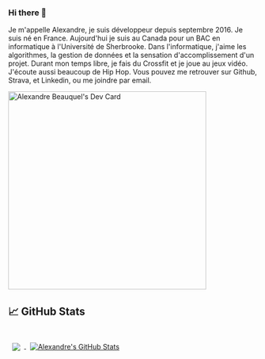 ### Hi there 👋

Je m'appelle Alexandre, je suis développeur depuis septembre 2016. Je suis né en France. Aujourd'hui je suis au Canada pour un BAC en informatique à l'Université de Sherbrooke.
Dans l'informatique, j'aime les algorithmes, la gestion de données et la sensation d'accomplissement d'un projet.
Durant mon temps libre, je fais du Crossfit et je joue au jeux vidéo. J'écoute aussi beaucoup de Hip Hop.
Vous pouvez me retrouver sur Github, Strava, et Linkedin, ou me joindre par email.

<a href="https://app.daily.dev/Alexinsecte"><img src="https://api.daily.dev/devcards/83f3997a700846f5ae6d26520394dde1.png?r=d92" width="400" alt="Alexandre Beauquel's Dev Card"/></a>

## &#x1f4c8; GitHub Stats
<br>

<a href="https://github.com/abeauquel">
  <img align="center" style="margin:0.5rem" src="https://github-readme-stats.vercel.app/api/top-langs/?username=abeauquel&hide=html,css&title_color=ffffff&text_color=c9cacc&icon_color=4AB197&bg_color=1A2B34" />
</a>

<a href="https://github.com/abeauquel">
  <img align="center" style="margin:0.5rem" src="https://github-readme-stats.vercel.app/api?username=abeauquel&show_icons=true&line_height=27&count_private=true&title_color=ffffff&text_color=c9cacc&icon_color=4AB097&bg_color=1A2B34" alt="Alexandre's GitHub Stats" />
</a>

<!--
**abeauquel/abeauquel** is a ✨ _special_ ✨ repository because its `README.md` (this file) appears on your GitHub profile.

Here are some ideas to get you started:

- 🔭 I’m currently working on ...
- 🌱 I’m currently learning ...
- 👯 I’m looking to collaborate on ...
- 🤔 I’m looking for help with ...
- 💬 Ask me about ...
- 📫 How to reach me: ...
- 😄 Pronouns: ...
- ⚡ Fun fact: ...
-->

